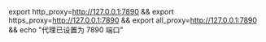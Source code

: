 export http_proxy=http://127.0.0.1:7890 && export https_proxy=http://127.0.0.1:7890 && export all_proxy=http://127.0.0.1:7890 && echo "代理已设置为 7890 端口"